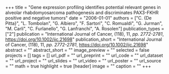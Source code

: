 +++
title = "Gene expression profiling identifies potential relevant genes in alveolar rhabdomyosarcoma pathogenesis and discriminates PAX3-FKHR positive and negative tumors"
date = "2006-01-01"
authors = ["C. {De Pitta}", "L. Tombolan", "G. Albiero", "F. Sartori", "C. Romualdi", "G. Jurman", "M. Carli", "C. Furlanello", "G. Lanfranchi", "A. Rosolen"]
publication_types = ["2"]
publication = "International Journal of Cancer, (118), 11, _pp. 2772-2781_, https://doi.org/10.1002/ijc.21698"
publication_short = "International Journal of Cancer, (118), 11, _pp. 2772-2781_, https://doi.org/10.1002/ijc.21698"
abstract = ""
abstract_short = ""
image_preview = ""
selected = false
projects = []
tags = []
url_pdf = ""
url_preprint = ""
url_code = ""
url_dataset = ""
url_project = ""
url_slides = ""
url_video = ""
url_poster = ""
url_source = ""
math = true
highlight = true
[header]
image = ""
caption = ""
+++
